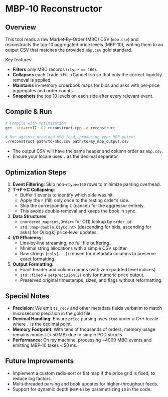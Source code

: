 # MBP‑10 Reconstructor

## Overview

This tool reads a raw Market‑By‑Order (MBO) CSV (`mbo.csv`) and reconstructs the top‑10 aggregated price levels (MBP‑10), writing them to an output CSV that matches the provided `mbp.csv` gold standard.

Key features:

- **Filters** only MBO records (`rtype == 160`).
- **Collapses** each Trade→Fill→Cancel trio so that only the correct liquidity removal is applied.
- **Maintains** in‑memory orderbook maps for bids and asks with per‑price aggregates and order counts.
- **Snapshots** the top 10 levels on each side after every relevant event.

## Compile & Run

```bash
# Compile with optimization
g++ -std=c++17 -O2 reconstruct.cpp -o reconstruct

# Run against provided MBO feed, producing your MBP output
./reconstruct path/to/mbo.csv path/to/my_mbp_output.csv
```

- The output CSV will have the same header and column order as `mbp.csv`.
- Ensure your locale uses `.` as the decimal separator.

## Optimization Steps

1. **Event Filtering**: Skip non‑`rtype=160` rows to minimize parsing overhead.
2. **T→F→C Collapsing**:
   - Buffer `T` events to identify which side was hit.
   - Apply the `F` (fill) only once to the resting order’s side.
   - Skip the corresponding `C` (cancel) for the aggressor entirely.
   - This avoids double‑removal and keeps the book in sync.
3. **Data Structures**:
   - `unordered_map<int,Order>` for O(1) lookup by `order_id`.
   - `std::map<double,QtyCount>` (descending for bids, ascending for asks) for O(log k) price‑level updates.
4. **I/O Efficiency**:
   - Line‑by‑line streaming; no full file buffering.
   - Minimal string allocations with a simple CSV splitter.
   - Raw strings (`cols[...]`) reused for metadata columns to preserve exact formatting.
5. **Output Formatting**:
   - Exact header and column names (with zero‑padded level indices).
   - `std::fixed` + `setprecision(2)` only for numeric price output.
   - Preserved original timestamps, sizes, and flags without reformatting.

## Special Notes

- **Precision**: We emit `ts_recv` and other metadata fields verbatim to match microsecond precision in the gold file.
- **Decimal Handling**: Ensure `price` parsing uses `stod` under a C++ locale where `.` is the decimal point.
- **Memory Footprint**: With tens of thousands of orders, memory usage remains modest (< 50 MB) due to simple POD structs.
- **Performance**: On my machine, processing \~4000 MBO events and emitting MBP‑10 takes < 50 ms.

## Future Improvements

- Implement a custom radix‑sort or flat map if the price grid is fixed, to reduce log factors.
- Multi‑threaded parsing and book updates for higher‑throughput feeds.
- Support for dynamic depth (`MBP‑N`) by parametrizing `10` in the code.
